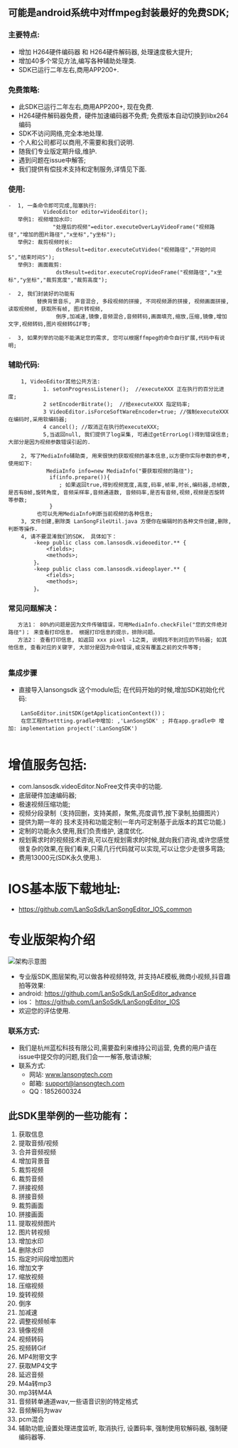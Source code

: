 ## 可能是android系统中对ffmpeg封装最好的免费SDK; 

### 主要特点:
  -  增加 H264硬件编码器 和 H264硬件解码器,  处理速度极大提升;
  -  增加40多个常见方法,编写各种辅助处理类.
  -  SDK已运行二年左右,商用APP200+.
  
### 免费策略:
-  此SDK已运行二年左右,商用APP200+, 现在免费.
-  H264硬件解码器免费，硬件加速编码器不免费; 免费版本自动切换到libx264编码
-  SDK不访问网络,完全本地处理.
-  个人和公司都可以商用,不需要和我们说明.
-  随我们专业版定期升级,维护.
-  遇到问题在issue中解答;
-  我们提供有偿技术支持和定制服务,详情见下面.

### 使用:
```
-  1, 一条命令即可完成,阻塞执行:  
	       VideoEditor editor=VideoEditor();
   举例1: 视频增加水印:
              "处理后的视频"=editor.executeOverLayVideoFrame("视频路径","增加的图片路径","x坐标","y坐标");
   举例2: 裁剪视频时长:
               dstResult=editor.executeCutVideo("视频路径","开始时间S","结束时间S");
   举例3: 画面裁剪:
               dstResult=editor.executeCropVideoFrame("视频路径","x坐标","y坐标","裁剪宽度","裁剪高度");
               
-  2, 我们封装好的功能有
		 替换背景音乐, 声音混合, 多段视频的拼接, 不同视频源的拼接, 视频画面拼接, 读取视频帧, 获取所有帧, 图片转视频, 
               倒序,加减速,镜像,音频混合,音频转码,画面填充,缩放,压缩,镜像,增加文字,视频转码,图片视频转GIF等;
               
-  3, 如果列举的功能不能满足您的需求, 您可以根据ffmpeg的命令自行扩展,代码中有说明;  
```
### 辅助代码:    
```
    1, VideoEditor其他公共方法:
    	   1. setonProgressListener();  //executeXXX 正在执行的百分比进度;
    	   2 setEncoderBitrate();  //给executeXXX 指定码率;
    	   3 VideoEditor.isForceSoftWareEncoder=true; //强制executeXXX 在编码时,采用软编码器;
    	   4 cancel(); //取消正在执行的executeXXX;
    	   5,当返回null, 我们提供了log采集, 可通过getErrorLog()得到错误信息;大部分是因为视频参数错误引起的.
    	   
    2, 写了MediaInfo辅助类, 用来很快的获取视频的基本信息,以方便你实际参数的参考, 使用如下:
            MediaInfo info=new MediaInfo("要获取视频的路径");
             if(info.prepare()){
               	; 如果返回true,得到视频宽度,高度,码率,帧率,时长,编码器,总帧数,是否有B帧,旋转角度, 音频采样率,音频通道数, 音频码率,是否有音频,视频,视频是否旋转 等参数;
             }
	     也可以先用MediaInfo判断当前视频的各种信息;
    3, 文件创建,删除类 LanSongFileUtil.java 方便你在编辑时的各种文件创建,删除, 判断等操作.
    4, 请不要混淆我们的SDK， 具体如下：
		-keep public class com.lansosdk.videoeditor.** {
			<fields>;
			<methods>;
		}。
		-keep public class com.lansosdk.videoplayer.** {
			<fields>;
			<methods>;
		}。
``` 
### 常见问题解决：
```
   方法1： 80%的问题是因为文件传输错误，可用MediaInfo.checkFile("您的文件绝对路径")； 来查看打印信息， 根据打印信息的提示，排除问题。
   方法2： 查看打印信息, 如返回 xxx pixel -1之类, 说明找不到对应的节码器; 如其他信息, 查看对应的关键字, 大部分是因为命令错误,或没有覆盖之前的文件等等;
   
```
### 集成步骤
-  直接导入lansongsdk 这个module后; 在代码开始的时候,增加SDK初始化代码:
```
	LanSoEditor.initSDK(getApplicationContext())；
	在您工程的settting.gradle中增加: ,'LanSongSDK' ; 并在app.gradle中 增加: implementation project(':LanSongSDK')
	
```


# 增值服务包括:
- com.lansosdk.videoEditor.NoFree文件夹中的功能.
- 底层硬件加速编码器;
- 极速视频压缩功能;
- 视频分段录制（支持回删，支持美颜，聚焦,亮度调节,按下录制,拍摄图片）
- 提供为期一年的 技术支持和功能定制(一年内可定制基于此版本的其它功能.) 
- 定制的功能永久使用,我们负责维护, 速度优化. 
- 规划需求时的视频技术咨询,可以在规划需求的时候,就向我们咨询,或许您感觉很复杂的效果,在我们看来,只需几行代码就可以实现,可以让您少走很多弯路;
-  费用13000元(SDK永久使用.).

# IOS基本版下载地址:
-  https://github.com/LanSoSdk/LanSongEditor_IOS_common
# 专业版架构介绍
![架构示意图](https://github.com/LanSoSdk/LanSoEditor_advance/blob/master/SDK%E6%9E%B6%E6%9E%84%E5%9B%BE%E7%89%87.png)
-  专业版SDK,图层架构,可以做各种视频特效, 并支持AE模板,微商小视频,抖音趣拍等效果: 
-  android: 
  https://github.com/LanSoSdk/LanSoEditor_advance
- ios：
    https://github.com/LanSoSdk/LanSongEditor_IOS
-   欢迎您的评估使用.

### 联系方式:
   -  我们是杭州蓝松科技有限公司,需要盈利来维持公司运营, 免费的用户请在issue中提交你的问题,我们会一一解答,敬请谅解;
   -  联系方式:
      -  网站: www.lansongtech.com
      -  邮箱: support@lansongtech.com
      -  QQ : 1852600324
       
## 此SDK里举例的一些功能有：
1. 获取信息
2. 提取音频/视频
3. 合并音频视频
4. 增加背景音
5. 裁剪视频
6. 裁剪音频
7. 拼接视频
8. 拼接音频
9. 裁剪画面
10. 拼接画面
11. 提取视频图片
12. 图片转视频
13. 增加水印
14. 删除水印
15. 指定时间段增加图片
16. 增加文字
17. 缩放视频
18. 压缩视频
19. 旋转视频
20. 倒序
21. 加减速
22. 调整视频帧率
23. 镜像视频
24. 视频转码
25. 视频转Gif
26. MP4附带文字
27. 获取MP4文字
28. 延迟音频
29. M4a转mp3
30. mp3转M4A
31. 音频转单通道wav,一些语音识别的特定格式
32. 音频解码为wav
33. pcm混合
34. 辅助功能,设置处理进度监听, 取消执行, 设置码率, 强制使用软解码器, 强制硬编码器等.
        
